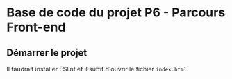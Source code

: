 # Base de code du projet P6 - Parcours Front-end

## Démarrer le projet

Il faudrait installer ESlint et il suffit d'ouvrir le fichier `index.html`.

